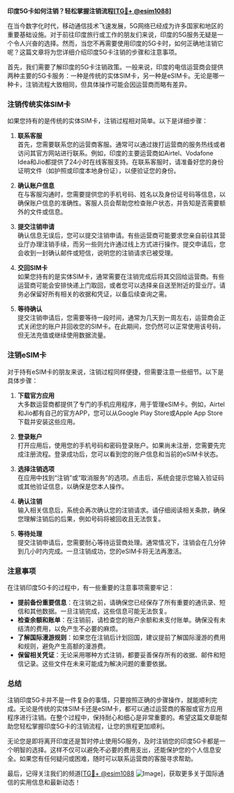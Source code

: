 **印度5G卡如何注销？轻松掌握注销流程[[TG💪+ @esim1088](https://t.me/s/esim1088)]**

在当今数字化时代，移动通信技术飞速发展，5G网络已经成为许多国家和地区的重要基础设施。对于前往印度旅行或工作的朋友们来说，印度的5G服务无疑是一个令人兴奋的选择。然而，当您不再需要使用印度的5G卡时，如何正确地注销它呢？这篇文章将为您详细介绍印度5G卡注销的步骤和注意事项。

首先，我们需要了解印度的5G卡注销政策。一般来说，印度的电信运营商会提供两种主要的5G卡服务：一种是传统的实体SIM卡，另一种是eSIM卡。无论是哪一种卡，注销流程大致相同，但具体操作可能会因运营商而略有差异。

### 注销传统实体SIM卡

如果您持有的是传统的实体SIM卡，注销过程相对简单。以下是详细步骤：

1. **联系客服**  
   首先，您需要联系您的运营商客服。通常可以通过拨打运营商的服务热线或者访问其官方网站进行联系。例如，印度的主要运营商如Airtel、Vodafone Idea和Jio都提供了24小时在线客服支持。在联系客服时，请准备好您的身份证明文件（如护照或印度本地身份证），以便验证您的身份。

2. **确认账户信息**  
   在与客服沟通时，您需要提供您的手机号码、姓名以及身份证号码等信息，以确保账户信息的准确性。客服人员会帮助您检查账户状态，并告知是否需要额外的文件或信息。

3. **提交注销申请**  
   确认信息无误后，您可以提交注销申请。有些运营商可能要求您亲自前往其营业厅办理注销手续，而另一些则允许通过线上方式进行操作。提交申请后，您会收到一封确认邮件或短信，说明您的注销请求已被受理。

4. **交回SIM卡**  
   如果您持有的是实体SIM卡，通常需要在注销完成后将其交回给运营商。有些运营商可能会安排快递上门取回，或者您可以选择亲自送至附近的营业厅。请务必保留好所有相关的收据和凭证，以备后续查询之需。

5. **等待确认**  
   提交注销申请后，您需要等待一段时间，通常为几天到一周左右，运营商会正式关闭您的账户并回收您的SIM卡。在此期间，您仍然可以正常使用该号码，但无法充值或继续使用数据流量。

### 注销eSIM卡

对于持有eSIM卡的朋友来说，注销过程同样便捷，但需要注意一些细节。以下是具体步骤：

1. **下载官方应用**  
   大多数运营商都提供了专门的手机应用程序，用于管理eSIM卡。例如，Airtel和Jio都有自己的官方APP，您可以从Google Play Store或Apple App Store下载并安装这些应用。

2. **登录账户**  
   打开应用后，使用您的手机号码和密码登录账户。如果尚未注册，您需要先完成注册流程。登录成功后，您可以看到您的账户信息和当前的eSIM卡状态。

3. **选择注销选项**  
   在应用中找到“注销”或“取消服务”的选项。点击后，系统会提示您输入验证码或其他验证信息，以确保是您本人操作。

4. **确认注销**  
   输入相关信息后，系统会再次确认您的注销请求。请仔细阅读相关条款，确保您理解注销后的后果，例如号码将被回收且无法恢复。

5. **等待处理**  
   提交注销申请后，您需要耐心等待运营商处理。通常情况下，注销会在几分钟到几小时内完成。一旦注销成功，您的eSIM卡将无法再激活。

### 注意事项

在注销印度5G卡的过程中，有一些重要的注意事项需要牢记：

- **提前备份重要信息**：在注销之前，请确保您已经保存了所有重要的通讯录、短信和其他数据。一旦注销完成，这些信息可能无法恢复。
- **检查余额和账单**：在注销前，请检查您的账户余额和未支付账单。确保没有未结清的费用，以免产生不必要的麻烦。
- **了解国际漫游规则**：如果您在注销后计划回国，建议提前了解国际漫游的费用和规则，避免产生高额的漫游费。
- **保留相关凭证**：无论采用哪种方式注销，都要妥善保存所有的收据、邮件和短信记录。这些文件在未来可能成为解决问题的重要依据。

### 总结

注销印度5G卡并不是一件复杂的事情，只要按照正确的步骤操作，就能顺利完成。无论是传统的实体SIM卡还是eSIM卡，都可以通过运营商的客服或官方应用程序进行注销。在整个过程中，保持耐心和细心是非常重要的。希望这篇文章能帮助您轻松掌握印度5G卡的注销流程，让您的旅程更加顺利。

无论您是即将离开印度还是暂时停止使用5G服务，及时注销您的印度5G卡都是一个明智的选择。这样不仅可以避免不必要的费用支出，还能保护您的个人信息安全。如果您有任何疑问或困难，随时可以联系运营商的客服寻求帮助。

最后，记得关注我们的频道[[TG💪+ @esim1088](https://t.me/s/esim1088) ![Image](https://i.postimg.cc/4NQfJmqS/Snipaste-2025-05-13-00-14-12.png)]，获取更多关于国际通信的实用信息和最新动态！